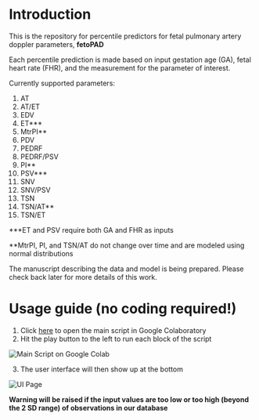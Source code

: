 # Introduction
This is the repository for percentile predictors for fetal pulmonary artery doppler parameters, **fetoPAD**

Each percentile prediction is made based on input gestation age (GA), fetal heart rate (FHR), and the measurement for the parameter of interest.

Currently supported parameters:
1. AT
2. AT/ET
3. EDV
4. ET***
5. MtrPI**
6. PDV
7. PEDRF
8. PEDRF/PSV
9. PI**
10. PSV***
11. SNV
12. SNV/PSV
13. TSN
14. TSN/AT**
15. TSN/ET

***ET and PSV require both GA and FHR as inputs

**MtrPI, PI, and TSN/AT do not change over time and are modeled using normal distributions

The manuscript describing the data and model is being prepared. Please check back later for more details of this work.

# Usage guide (no coding required!)
1. Click [here](https://colab.research.google.com/github/cmb-chula/fetoPAD/blob/main/predict_percentiles.ipynb) to open the main script in Google Colaboratory
2. Hit the play button to the left to run each block of the script

![Main Script on Google Colab](https://github.com/cmb-chula/fetoPAD/blob/main/images/main_notebook_screen.png)

3. The user interface will then show up at the bottom

![UI Page](https://github.com/cmb-chula/fetoPAD/blob/main/images/colab_ui_screen_witherr.png)

**Warning will be raised if the input values are too low or too high (beyond the 2 SD range) of observations in our database**
